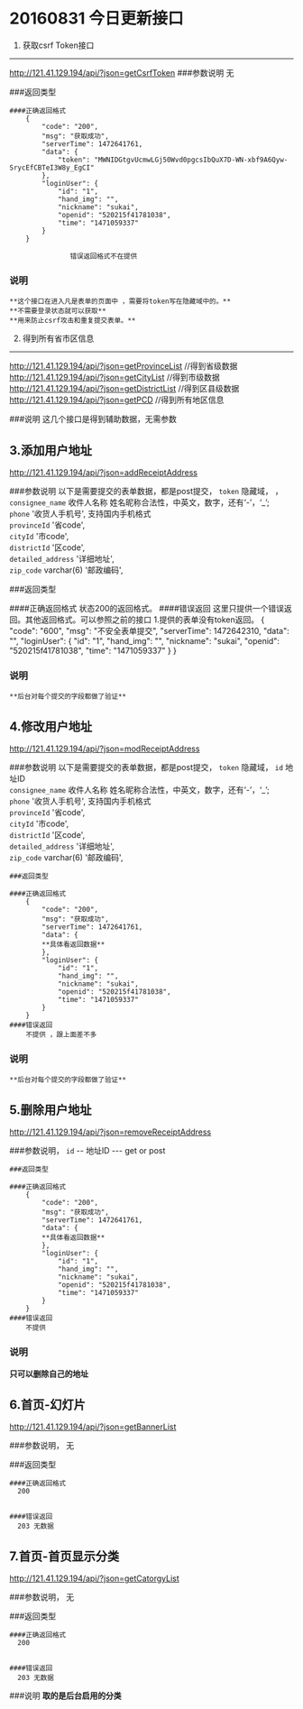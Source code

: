 20160831 今日更新接口
============



1. 获取csrf Token接口
------------
http://121.41.129.194/api/?json=getCsrfToken
###参数说明
无

###返回类型

    ####正确返回格式
        {
            "code": "200",
            "msg": "获取成功",
            "serverTime": 1472641761,
            "data": {
                "token": "MWNIDGtgvUcmwLGj50Wvd0pgcsIbQuX7D-WN-xbf9A6Qyw-SrycEfCBTeI3W8y_EgCI"
            },
            "loginUser": {
                "id": "1",
                "hand_img": "",
                "nickname": "sukai",
                "openid": "520215f41781038",
                "time": "1471059337"
            }
        }

                   错误返回格式不在提供
### 说明
    **这个接口在进入凡是表单的页面中 ，需要将token写在隐藏域中的。**
    **不需要登录状态就可以获取**
    **用来防止csrf攻击和重复提交表单。**


2. 得到所有省市区信息    
--------------
http://121.41.129.194/api/?json=getProvinceList  //得到省级数据
http://121.41.129.194/api/?json=getCityList      //得到市级数据
http://121.41.129.194/api/?json=getDistrictList  //得到区县级数据
http://121.41.129.194/api/?json=getPCD           //得到所有地区信息

###说明
这几个接口是得到辅助数据，无需参数


3.添加用户地址
--------------
http://121.41.129.194/api/?json=addReceiptAddress

###参数说明
以下是需要提交的表单数据，都是post提交，
`token` 隐藏域，       ，          
`consignee_name`  收件人名称       姓名昵称合法性，中英文，数字，还有‘-’，‘_’;     
`phone`   '收货人手机号',   支持国内手机格式   
`provinceId`  '省code',   
`cityId`  '市code',   
`districtId` '区code',   
`detailed_address`  '详细地址',   
`zip_code` varchar(6)  '邮政编码',   


###返回类型
    
####正确返回格式
    状态200的返回格式。
####错误返回
    这里只提供一个错误返回。其他返回格式。可以参照之前的接口
     1.提供的表单没有token返回。
        {
            "code": "600",
            "msg": "不安全表单提交",
            "serverTime": 1472642310,
            "data": "",
            "loginUser": {
                "id": "1",
                "hand_img": "",
                "nickname": "sukai",
                "openid": "520215f41781038",
                "time": "1471059337"
            }
        }

### 说明
    **后台对每个提交的字段都做了验证**
    

4.修改用户地址
--------------

http://121.41.129.194/api/?json=modReceiptAddress

###参数说明
以下是需要提交的表单数据，都是post提交，
`token` 隐藏域，
`id`   地址ID           
`consignee_name`  收件人名称       姓名昵称合法性，中英文，数字，还有‘-’，‘_’;     
`phone`   '收货人手机号',   支持国内手机格式   
`provinceId`  '省code',   
`cityId`  '市code',   
`districtId` '区code',   
`detailed_address`  '详细地址',   
`zip_code` varchar(6)  '邮政编码',   


    ###返回类型
    
    ####正确返回格式
        {
            "code": "200",
            "msg": "获取成功",
            "serverTime": 1472641761,
            "data": {
            **具体看返回数据**
            },
            "loginUser": {
                "id": "1",
                "hand_img": "",
                "nickname": "sukai",
                "openid": "520215f41781038",
                "time": "1471059337"
            }
        }
    ####错误返回
        不提供 ，跟上面差不多

### 说明
    **后台对每个提交的字段都做了验证**
    
    
5.删除用户地址
--------------
http://121.41.129.194/api/?json=removeReceiptAddress

###参数说明，
`id` --  地址ID   --- get or post       

    ###返回类型
    
    ####正确返回格式
        {
            "code": "200",
            "msg": "获取成功",
            "serverTime": 1472641761,
            "data": {
            **具体看返回数据**
            },
            "loginUser": {
                "id": "1",
                "hand_img": "",
                "nickname": "sukai",
                "openid": "520215f41781038",
                "time": "1471059337"
            }
        }
    ####错误返回
        不提供 

### 说明
   **只可以删除自己的地址**




6.首页-幻灯片
--------------
http://121.41.129.194/api/?json=getBannerList

###参数说明，
无    

###返回类型
  
    ####正确返回格式
      200
         
         
    ####错误返回
      203 无数据   


7.首页-首页显示分类
--------------
http://121.41.129.194/api/?json=getCatorgyList

###参数说明，
无    

###返回类型
  
    ####正确返回格式
      200
         
         
    ####错误返回
      203 无数据   


###说明
**取的是后台启用的分类**









    